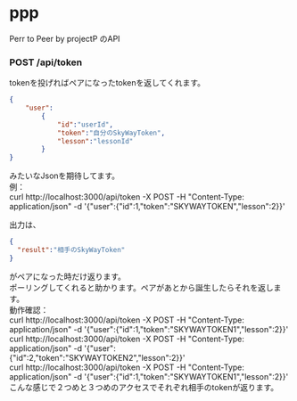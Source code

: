 # ppp
Perr to Peer by projectP のAPI

### POST /api/token
tokenを投げればペアになったtokenを返してくれます。<br>

```json
{
	"user":
		{
			"id":"userId",
			"token":"自分のSkyWayToken",
			"lesson":"lessonId"
		}
}
```
みたいなJsonを期待してます。<br>
例：<br>
curl http://localhost:3000/api/token -X POST -H "Content-Type: application/json" -d '{"user":{"id":1,"token":"SKYWAYTOKEN","lesson":2}}'

出力は、
```json
{
  "result":"相手のSkyWayToken"
}
```
がペアになった時だけ返ります。<br>
ポーリングしてくれると助かります。ペアがあとから誕生したらそれを返します。<br>
動作確認：<br>
curl http://localhost:3000/api/token -X POST -H "Content-Type: application/json" -d '{"user":{"id":1,"token":"SKYWAYTOKEN1","lesson":2}}'<br>
curl http://localhost:3000/api/token -X POST -H "Content-Type: application/json" -d '{"user":{"id":2,"token":"SKYWAYTOKEN2","lesson":2}}'<br>
curl http://localhost:3000/api/token -X POST -H "Content-Type: application/json" -d '{"user":{"id":1,"token":"SKYWAYTOKEN1","lesson":2}}'<br>
こんな感じで２つめと３つめのアクセスでそれぞれ相手のtokenが返ります。




